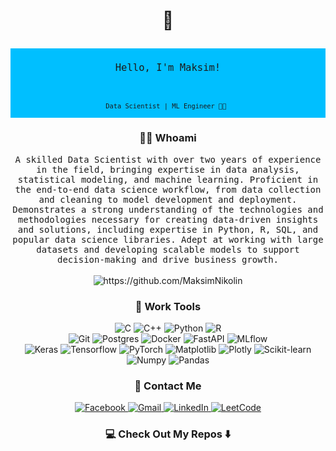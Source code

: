 <!-- ![Langs](https://github-readme-stats.vercel.app/api/top-langs/?username=MaksimNikolin&layout=compact) -->

# <p align="center">👋</p>

<div align="center" style="background-color:#00BFFF; font-size: 12.2">
  <pre><code>  <p style="font-size: 1.5em; margin: 10;">Hello, I'm Maksim!</p>

Data Scientist | ML Engineer 👨‍💻
  </code></pre>
</div>

<h3 align="center"> 👨‍💻 Whoami</h3>
<p align="center">
  <samp>A skilled Data Scientist with over two years of experience in the field, bringing expertise in data analysis, statistical modeling, and machine learning. Proficient in the end-to-end data science workflow, from data collection and cleaning to model development and deployment. Demonstrates a strong understanding of the technologies and methodologies necessary for creating data-driven insights and solutions, including expertise in Python, R, SQL, and popular data science libraries. Adept at working with large datasets and developing scalable models to support decision-making and drive business growth.
  </samp>
  <br> <br>
  <img src="https://komarev.com/ghpvc/?username=MaksimNikolin" alt="https://github.com/MaksimNikolin" />
</p>

<h3 align="center"> 🔭 Work Tools</h3>

<div align="center">
    <img src="https://img.shields.io/badge/c-%2300599C.svg?style=for-the-badge&logo=c&logoColor=white" alt="C" />
    <img src="https://img.shields.io/badge/c++-%2300599C.svg?style=for-the-badge&logo=c%2B%2B&logoColor=white" alt="C++" />
    <img src="https://img.shields.io/badge/python-3670A0?style=for-the-badge&logo=python&logoColor=ffdd54" alt="Python" />
    <img src="https://img.shields.io/badge/r-%23276DC3.svg?style=for-the-badge&logo=r&logoColor=white" alt="R" />
</div>

<div align="center">
    <img src="https://img.shields.io/badge/git-%23F05033.svg?style=for-the-badge&logo=git&logoColor=white" alt="Git" />
    <img src="https://img.shields.io/badge/postgres-%23316192.svg?style=for-the-badge&logo=postgresql&logoColor=white" alt="Postgres" />
    <img src="https://img.shields.io/badge/docker-%230db7ed.svg?style=for-the-badge&logo=docker&logoColor=white" alt="Docker" />
    <img src="https://img.shields.io/badge/FastAPI-005571?style=for-the-badge&logo=fastapi" alt="FastAPI" />
    <img src="https://img.shields.io/badge/mlflow-%23d9ead3.svg?style=for-the-badge&logo=numpy&logoColor=blue" alt="MLflow" />
</div>

<div align="center">
    <img src="https://img.shields.io/badge/Keras-%23D00000.svg?style=for-the-badge&logo=Keras&logoColor=white" alt="Keras" />
    <img src="https://img.shields.io/badge/TensorFlow-%23FF6F00.svg?style=for-the-badge&logo=TensorFlow&logoColor=white" alt="Tensorflow" />
    <img src="https://img.shields.io/badge/PyTorch-%23EE4C2C.svg?style=for-the-badge&logo=PyTorch&logoColor=white" alt="PyTorch" />
    <img src="https://img.shields.io/badge/Matplotlib-%23ffffff.svg?style=for-the-badge&logo=Matplotlib&logoColor=black" alt="Matplotlib" />
    <img src="https://img.shields.io/badge/Plotly-%233F4F75.svg?style=for-the-badge&logo=plotly&logoColor=white" alt="Plotly" />
    <img src="https://img.shields.io/badge/scikit--learn-%23F7931E.svg?style=for-the-badge&logo=scikit-learn&logoColor=white" alt="Scikit-learn" />
    <img src="https://img.shields.io/badge/numpy-%23013243.svg?style=for-the-badge&logo=numpy&logoColor=white" alt="Numpy" />
    <img src="https://img.shields.io/badge/pandas-%23150458.svg?style=for-the-badge&logo=pandas&logoColor=white" alt="Pandas" />
</div>

<h3 align="center"> 🔭 Contact Me</h3>

<div align="center">
  <a href="https://www.facebook.com/max.nikolin">
    <img src="https://img.shields.io/badge/Facebook-%231877F2.svg?style=for-the-badge&logo=Facebook&logoColor=white" alt="Facebook" />
  </a>
    <a href="mailto:maksim1nikolin@gmail.com">
    <img src="https://img.shields.io/badge/Gmail-D14836?style=for-the-badge&logo=gmail&logoColor=white" alt="Gmail" />
  </a>
  <a href="https://www.linkedin.com/in/maksim-nikolin-a30841102">
    <img src="https://img.shields.io/badge/linkedin-%230077B5.svg?style=for-the-badge&logo=linkedin&logoColor=white" alt="LinkedIn" />
  </a>
  <a href="https://leetcode.com/u/Ggang90/">
    <img src="https://img.shields.io/badge/LeetCode-000000?style=for-the-badge&logo=LeetCode&logoColor=#d16c06" alt="LeetCode" />
  </a>
</div>

<h3 align="center"> 💻 Check Out My Repos ⬇️</h3>
